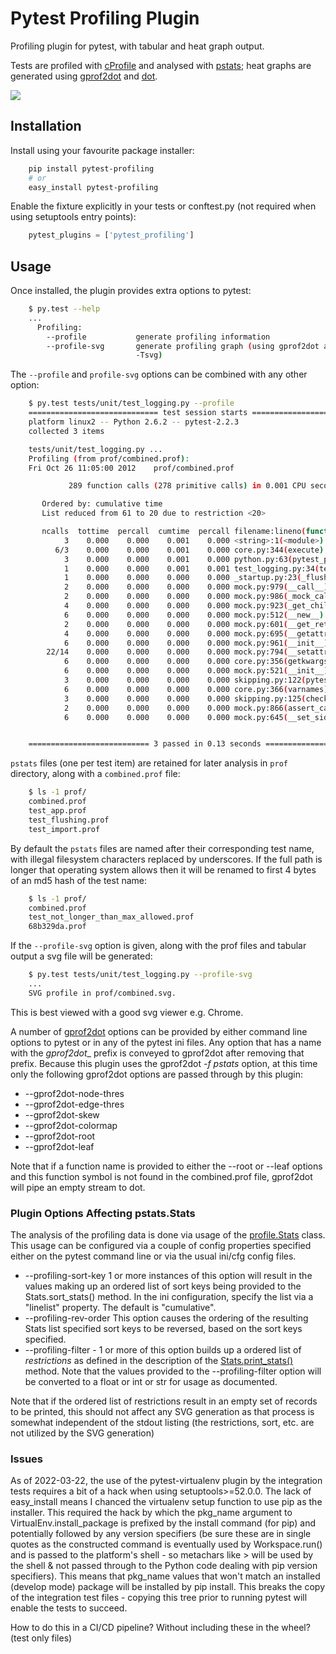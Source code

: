 # Pytest Profiling Plugin

Profiling plugin for pytest, with tabular and heat graph output.

Tests are profiled with [cProfile](http://docs.python.org/library/profile.html#module-cProfile) and analysed with [pstats](http://docs.python.org/library/profile.html#pstats.Stats); heat graphs are
generated using [gprof2dot](https://github.com/jrfonseca/gprof2dot) and [dot](http://www.graphviz.org/).

![](https://cdn.rawgit.com/manahl/pytest-plugins/master/pytest-profiling/docs/static/profile_combined.svg)


## Installation

Install using your favourite package installer:
```bash
    pip install pytest-profiling
    # or
    easy_install pytest-profiling
```

Enable the fixture explicitly in your tests or conftest.py (not required when using setuptools entry points):

```python
    pytest_plugins = ['pytest_profiling']
```

## Usage

Once installed, the plugin provides extra options to pytest:

```bash
    $ py.test --help
    ...
      Profiling:
        --profile           generate profiling information
        --profile-svg       generate profiling graph (using gprof2dot and dot
                            -Tsvg)
```

The ``--profile`` and ``profile-svg`` options can be combined with any other option:


```bash
    $ py.test tests/unit/test_logging.py --profile
    ============================= test session starts ==============================
    platform linux2 -- Python 2.6.2 -- pytest-2.2.3
    collected 3 items

    tests/unit/test_logging.py ...
    Profiling (from prof/combined.prof):
    Fri Oct 26 11:05:00 2012    prof/combined.prof

             289 function calls (278 primitive calls) in 0.001 CPU seconds

       Ordered by: cumulative time
       List reduced from 61 to 20 due to restriction <20>

       ncalls  tottime  percall  cumtime  percall filename:lineno(function)
            3    0.000    0.000    0.001    0.000 <string>:1(<module>)
          6/3    0.000    0.000    0.001    0.000 core.py:344(execute)
            3    0.000    0.000    0.001    0.000 python.py:63(pytest_pyfunc_call)
            1    0.000    0.000    0.001    0.001 test_logging.py:34(test_flushing)
            1    0.000    0.000    0.000    0.000 _startup.py:23(_flush)
            2    0.000    0.000    0.000    0.000 mock.py:979(__call__)
            2    0.000    0.000    0.000    0.000 mock.py:986(_mock_call)
            4    0.000    0.000    0.000    0.000 mock.py:923(_get_child_mock)
            6    0.000    0.000    0.000    0.000 mock.py:512(__new__)
            2    0.000    0.000    0.000    0.000 mock.py:601(__get_return_value)
            4    0.000    0.000    0.000    0.000 mock.py:695(__getattr__)
            6    0.000    0.000    0.000    0.000 mock.py:961(__init__)
        22/14    0.000    0.000    0.000    0.000 mock.py:794(__setattr__)
            6    0.000    0.000    0.000    0.000 core.py:356(getkwargs)
            6    0.000    0.000    0.000    0.000 mock.py:521(__init__)
            3    0.000    0.000    0.000    0.000 skipping.py:122(pytest_pyfunc_call)
            6    0.000    0.000    0.000    0.000 core.py:366(varnames)
            3    0.000    0.000    0.000    0.000 skipping.py:125(check_xfail_no_run)
            2    0.000    0.000    0.000    0.000 mock.py:866(assert_called_once_with)
            6    0.000    0.000    0.000    0.000 mock.py:645(__set_side_effect)


    =========================== 3 passed in 0.13 seconds ===========================
```

`pstats` files (one per test item) are retained for later analysis in `prof` directory, along with a `combined.prof` file:

```bash
    $ ls -1 prof/
    combined.prof
    test_app.prof
    test_flushing.prof
    test_import.prof
```

By default the `pstats` files are named after their corresponding test name, with illegal filesystem characters replaced by underscores.
If the full path is longer that operating system allows then it will be renamed to first 4 bytes of an md5 hash of the test name:

```bash
    $ ls -1 prof/
    combined.prof
    test_not_longer_than_max_allowed.prof
    68b329da.prof
```

If the ``--profile-svg`` option is given, along with the prof files and tabular output a svg file will be generated:

```bash
    $ py.test tests/unit/test_logging.py --profile-svg
    ...
    SVG profile in prof/combined.svg.
```

This is best viewed with a good svg viewer e.g. Chrome.

A number of [gprof2dot](https://github.com/jrfonseca/gprof2dot) options can be provided by either command line options to pytest or in any of the pytest ini
files. Any option that has a name with the _gprof2dot__ prefix is conveyed to gprof2dot after removing that prefix.
Because this plugin uses the gprof2dot _-f pstats_ option, at this time only the following
gprof2dot options are passed through by this plugin:
- \-\-gprof2dot-node-thres
- \-\-gprof2dot-edge-thres
- \-\-gprof2dot-skew
- \-\-gprof2dot-colormap
- \-\-gprof2dot-root
- \-\-gprof2dot-leaf

Note that if a function name is provided to either the --root or --leaf options and this
function symbol is not found in the combined.prof file, gprof2dot will
pipe an empty stream to dot.

### Plugin Options Affecting pstats.Stats

The analysis of the profiling data is done via usage of the
[profile.Stats](https://docs.python.org/3/library/profile.html#the-stats-class) class.
This usage can be configured via a couple of config properties specified either
on the pytest command line or via the usual ini/cfg config files.

- --profiling-sort-key 1 or more instances of this option will result in the values making up
an ordered list of sort keys being provided to the Stats.sort_stats() method. In the ini
configuration, specify the list via a "linelist" property. The default is "cumulative".
- --profiling-rev-order This option causes the ordering of the resulting Stats list specified sort keys to be
reversed, based on the sort keys specified.
- --profiling-filter - 1 or more of this option builds up a ordered list of _restrictions_ as defined in the
description of the [Stats.print_stats()](https://docs.python.org/3/library/profile.html#pstats.Stats.print_stats) method.
Note that the values provided to the --profiling-filter option will be converted to a float or
int or str for usage as documented.

Note that if the ordered list of restrictions result in an empty set of records to be
printed, this should not affect any SVG generation as that process is somewhat independent
of the stdout listing (the restrictions, sort, etc. are not utilized by the SVG generation)

### Issues

As of 2022-03-22, the use of the pytest-virtualenv plugin by the integration tests
requires a bit of a hack when using setuptools>=52.0.0. The lack of easy_install
means I chanced the virtualenv setup function to use pip as the installer. This
required the hack by which the pkg_name argument to VirtualEnv.install_package is
prefixed by the install command (for pip) and potentially followed by any version
specifiers (be sure these are in single quotes as the constructed command is eventually
used by Workspace.run() and is passed to the platform's shell - so metachars like > will be
used by the shell & not passed through to the Python code dealing with pip version
specifiers). This means that pkg_name values that won't match an installed (develop mode)
package will be installed by pip install. This breaks the copy of the integration test
files - copying this tree prior to running pytest will enable the tests to succeed.

How to do this in a CI/CD pipeline? Without including these in the wheel? (test only files)
